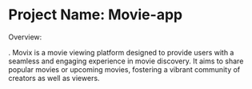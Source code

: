 # Project Name: Movie-app

Overview:

. Movix is a movie viewing platform designed to provide users with a seamless and engaging experience in movie discovery. It aims to share popular movies or upcoming movies, fostering a vibrant community of creators as well as viewers.
